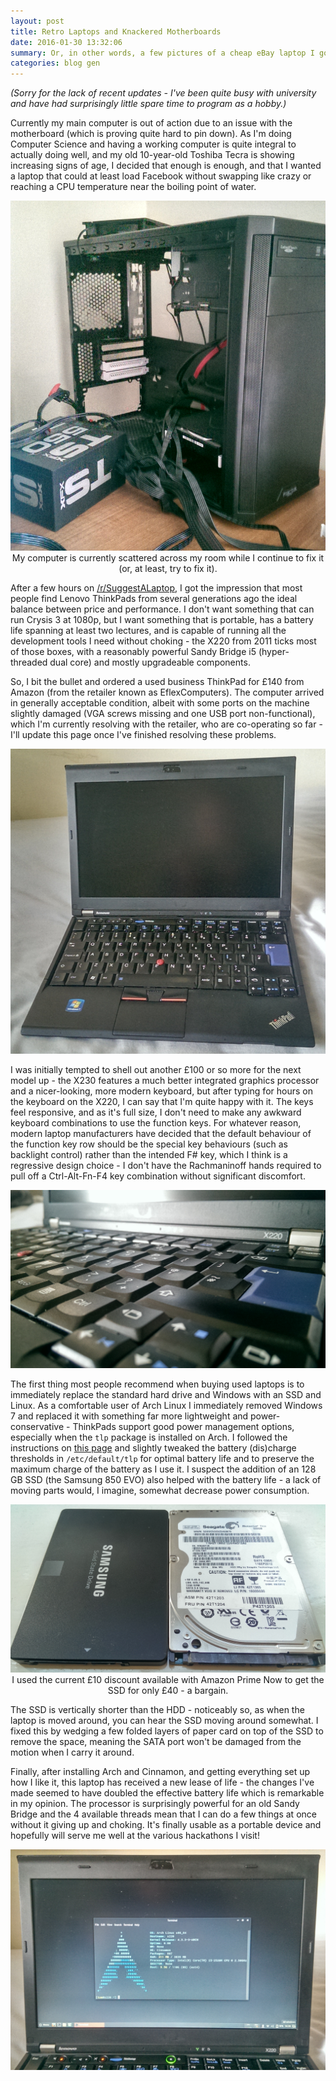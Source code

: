 ```yaml
---
layout: post
title: Retro Laptops and Knackered Motherboards
date: 2016-01-30 13:32:06
summary: Or, in other words, a few pictures of a cheap eBay laptop I got.
categories: blog gen
---
```

*(Sorry for the lack of recent updates - I've been quite busy with university and have had surprisingly little spare time to program as a hobby.)*

Currently my main computer is out of action due to an issue with the motherboard (which is proving quite hard to pin down). As I'm doing Computer Science and having a working computer is quite integral to actually doing well, and my old 10-year-old Toshiba Tecra is showing increasing signs of age, I decided that enough is enough, and that I wanted a laptop that could at least load Facebook without swapping like crazy or reaching a CPU temperature near the boiling point of water.

<div style="text-align: center">
  <img alt="My main computer in several pieces." src="/images/thinkpad/6.jpg" /><br/>
  <span class="post-meta small">My computer is currently scattered across my room while I continue to fix it (or, at least, try to fix it).</span>
</div>

After a few hours on [/r/SuggestALaptop](//reddit.com/r/suggestalaptop), I got the impression that most people find Lenovo ThinkPads from several generations ago the ideal balance between price and performance. I don't want something that can run Crysis 3 at 1080p, but I want something that is portable, has a battery life spanning at least two lectures, and is capable of running all the development tools I need without choking - the X220 from 2011 ticks most of those boxes, with a reasonably powerful Sandy Bridge i5 (hyper-threaded dual core) and mostly upgradeable components. 

So, I bit the bullet and ordered a used business ThinkPad for &pound;140 from Amazon (from the retailer known as EflexComputers). The computer arrived in generally acceptable condition, albeit with some ports on the machine slightly damaged (VGA screws missing and one USB port non-functional), which I'm currently resolving with the retailer, who are co-operating so far - I'll update this page once I've finished resolving these problems.

<div style="text-align: center">
  <img alt="The ThinkPad as it arrived." src="/images/thinkpad/1.jpg" /><br/>
</div>

I was initially tempted to shell out another &pound;100 or so more for the next model up - the X230 features a much better integrated graphics processor and a nicer-looking, more modern keyboard, but after typing for hours on the keyboard on the X220, I can say that I'm quite happy with it. The keys feel responsive, and as it's full size, I don't need to make any awkward keyboard combinations to use the function keys. For whatever reason, modern laptop manufacturers have decided that the default behaviour of the function key row should be the special key behaviours (such as backlight control) rather than the intended F# key, which I think is a regressive design choice - I don't have the Rachmaninoff hands required to pull off a Ctrl-Alt-Fn-F4 key combination without significant discomfort.

<div style="text-align: center">
  <img alt="The retro-style ThinkPad keyboard, with the blue Enter key." src="/images/thinkpad/2.jpg" /><br/>
</div>

The first thing most people recommend when buying used laptops is to immediately replace the standard hard drive and Windows with an SSD and Linux. As a comfortable user of Arch Linux I immediately removed Windows 7 and replaced it with something far more lightweight and power-conservative - ThinkPads support good power management options, especially when the `tlp` package is installed on Arch. I followed the instructions on [this page](https://wiki.archlinux.org/index.php/TLP) and slightly tweaked the battery (dis)charge thresholds in `/etc/default/tlp` for optimal battery life and to preserve the maximum charge of the battery as I use it. I suspect the addition of an 128 GB SSD (the Samsung 850 EVO) also helped with the battery life - a lack of moving parts would, I imagine, somewhat decrease power consumption.

<div style="text-align: center">
  <img alt="The old 320 GB hard drive, alongside the new Samsung 850 EVO solid-state drive." src="/images/thinkpad/3.jpg" /><br/>
  <span class="post-meta small">I used the current &pound;10 discount available with Amazon Prime Now to get the SSD for only &pound;40 - a bargain.</span>
</div>

The SSD is vertically shorter than the HDD - noticeably so, as when the laptop is moved around, you can hear the SSD moving around somewhat. I fixed this by wedging a few folded layers of paper card on top of the SSD to remove the space, meaning the SATA port won't be damaged from the motion when I carry it around.

Finally, after installing Arch and Cinnamon, and getting everything set up how I like it, this laptop has received a new lease of life - the changes I've made seemed to have doubled the effective battery life which is remarkable in my opinion. The processor is surprisingly powerful for an old Sandy Bridge and the 4 available threads mean that I can do a few things at once without it giving up and choking. It's finally usable as a portable device and hopefully will serve me well at the various hackathons I visit!

<div style="text-align: center">
  <img alt="The ThinkPad running Arch Linux." src="/images/thinkpad/5.jpg" /><br/>
</div>
